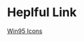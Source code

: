 # Heplful Link

[Win95 Icons](https://artage.io/en/icon-packs/original-windows-95-icons?sb=latest&li=all)
